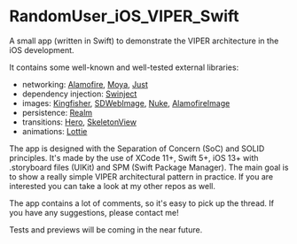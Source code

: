 # RandomUser_iOS_VIPER_Swift
A small app (written in Swift) to demonstrate the VIPER architecture in the iOS development.

It contains some well-known and well-tested external libraries:
- networking: [Alamofire](https://github.com/Alamofire/Alamofire), [Moya](https://github.com/Moya/Moya), [Just](https://github.com/dduan/Just)
- dependency injection: [Swinject](https://github.com/Swinject/Swinject)
- images: [Kingfisher](https://github.com/onevcat/Kingfisher), [SDWebImage](https://github.com/SDWebImage/SDWebImage), [Nuke](https://github.com/kean/Nuke), [AlamofireImage](https://github.com/Alamofire/AlamofireImage)
- persistence: [Realm](https://github.com/realm/realm-cocoa)
- transitions: [Hero](https://github.com/HeroTransitions/Hero), [SkeletonView](https://github.com/Juanpe/SkeletonView)
- animations: [Lottie](https://github.com/airbnb/lottie-ios)

The app is designed with the Separation of Concern (SoC) and SOLID principles. It's made by the use of XCode 11+, Swift 5+, iOS 13+ with .storyboard files (UIKit) and SPM (Swift Package Manager). The main goal is to show a really simple VIPER architectural pattern in practice. If you are interested you can take a look at my other repos as well.

The app contains a lot of comments, so it's easy to pick up the thread. If you have any suggestions, please contact me!

Tests and previews will be coming in the near future.

